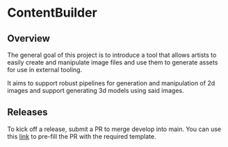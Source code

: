 # ContentBuilder

## Overview

The general goal of this project is to introduce a tool that allows artists to easily create and manipulate image files and use them to generate assets for use in external tooling.

It aims to support robust pipelines for generation and manipulation of 2d images and support generating 3d models using said images.

## Releases

To kick off a release, submit a PR to merge develop into main. You can use this [link](https://github.com/ac1-2812/ContentBuilder/compare/main...develop?template=release.md) to pre-fill the PR with the required template.